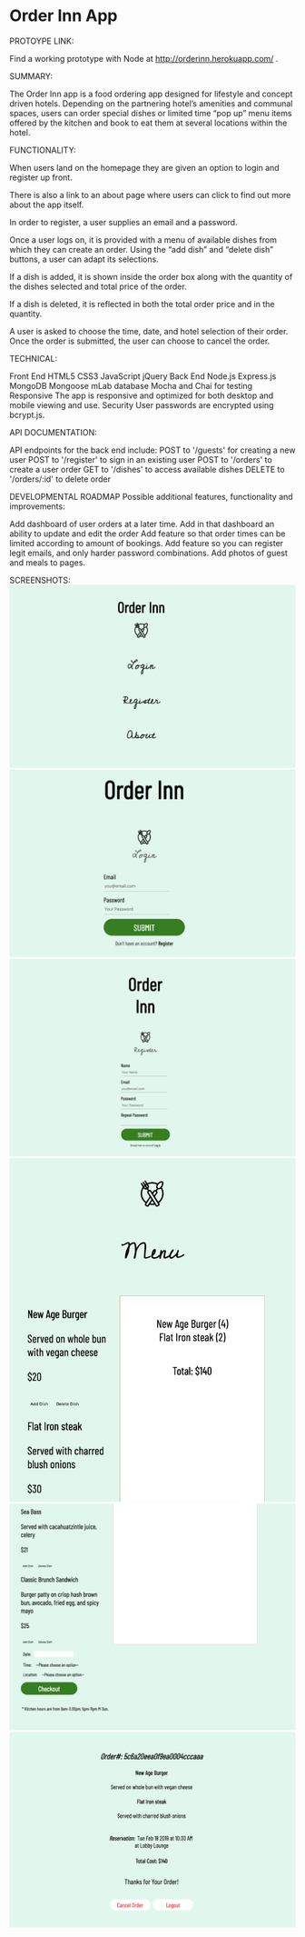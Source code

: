 # Order Inn App

PROTOYPE LINK:

Find a working prototype with Node at http://orderinn.herokuapp.com/ . 

SUMMARY:  

The Order Inn app is a food ordering app designed for lifestyle and concept driven hotels.
Depending on the partnering hotel’s amenities and communal spaces, users can order special dishes or limited time “pop up” menu items offered by the kitchen and book to eat them at several locations within the hotel. 

FUNCTIONALITY:

When users land on the homepage they are given an option to login and register up front. 

There is also a link to an about page where users can click to find out more about the app itself. 

In order to register,  a user supplies an email and a password.

Once a user logs on, it is provided with a menu of available dishes from which they can create an order. 
Using the “add dish” and “delete dish” buttons, a user can adapt its selections.

If a dish is added, it is shown inside the order box along with the quantity of the dishes selected and total price of the order. 

If a dish is deleted, it is reflected in both the total order price and in the quantity. 

A user is asked to choose the time, date, and hotel selection of their order. 
Once the order is submitted, the user can choose to cancel the order. 
  
TECHNICAL:

Front End
HTML5
CSS3
JavaScript
jQuery
Back End
Node.js
Express.js
MongoDB
Mongoose
mLab database
Mocha and Chai for testing
Responsive
The app is responsive and optimized for both desktop and mobile viewing and use.
Security
User passwords are encrypted using bcrypt.js.

API DOCUMENTATION:

API endpoints for the back end include:
POST to '/guests' for creating a new user
POST to '/register' to sign in an existing user 
POST to '/orders' to create a user order
GET to '/dishes' to access available dishes
DELETE to '/orders/:id' to delete order

DEVELOPMENTAL ROADMAP
Possible additional features, functionality and improvements:

Add dashboard of user orders at a later time.
Add in that dashboard an ability to update and edit the order
Add feature so that order times can be limited according to amount of bookings. 
Add feature so you can register legit emails,  and only harder password combinations. 
Add photos of guest and meals to pages. 

SCREENSHOTS: 
![Homepage](public/homepage.png)
![Login Page](public/login.png)
![Register Page](public/register-page.png)
![Order View 1](public/order-page-1.png)
![Order View 2](public/order-page-2.png)
![Confirmation Page](public/order-confirm.png)


 





 
